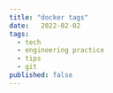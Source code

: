```yaml
---
title: "docker tags"
date:   2022-02-02
tags:
  - tech
  - engineering practice
  - tips
  - git
published: false
---
```



